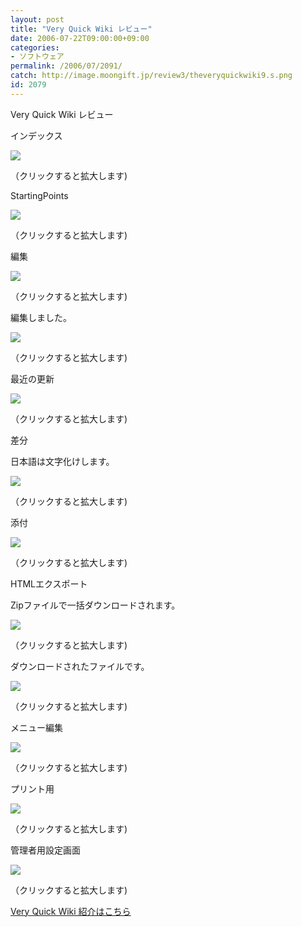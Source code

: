 ```yaml
---
layout: post
title: "Very Quick Wiki レビュー"
date: 2006-07-22T09:00:00+09:00
categories:
- ソフトウェア
permalink: /2006/07/2091/
catch: http://image.moongift.jp/review3/theveryquickwiki9.s.png
id: 2079
---
```

Very Quick Wiki レビュー  
<!--more-->

インデックス

  

[![](http://image.moongift.jp/review3/theveryquickwiki3.s.png)](http://image.moongift.jp/review3/theveryquickwiki3.png)  
  
（クリックすると拡大します)

  

StartingPoints

  

[![](http://image.moongift.jp/review3/theveryquickwiki4.s.png)](http://image.moongift.jp/review3/theveryquickwiki4.png)  
  
（クリックすると拡大します)

  

編集

  

[![](http://image.moongift.jp/review3/theveryquickwiki5.s.png)](http://image.moongift.jp/review3/theveryquickwiki5.png)  
  
（クリックすると拡大します)

  

編集しました。

  

[![](http://image.moongift.jp/review3/theveryquickwiki6.s.png)](http://image.moongift.jp/review3/theveryquickwiki6.png)  
  
（クリックすると拡大します)

  

最近の更新

  

[![](http://image.moongift.jp/review3/theveryquickwiki7.s.png)](http://image.moongift.jp/review3/theveryquickwiki7.png)  
  
（クリックすると拡大します)

  

差分

  

日本語は文字化けします。

  

[![](http://image.moongift.jp/review3/theveryquickwiki8.s.png)](http://image.moongift.jp/review3/theveryquickwiki8.png)  
  
（クリックすると拡大します)

  

添付

  

[![](http://image.moongift.jp/review3/theveryquickwiki9.s.png)](http://image.moongift.jp/review3/theveryquickwiki9.png)  
  
（クリックすると拡大します)

  

HTMLエクスポート

  

Zipファイルで一括ダウンロードされます。

  

[![](http://image.moongift.jp/review3/theveryquickwiki10.s.png)](http://image.moongift.jp/review3/theveryquickwiki10.png)  
  
（クリックすると拡大します)

  

ダウンロードされたファイルです。

  

[![](http://image.moongift.jp/review3/theveryquickwiki11.s.png)](http://image.moongift.jp/review3/theveryquickwiki11.png)  
  
（クリックすると拡大します)

  

メニュー編集

  

[![](http://image.moongift.jp/review3/theveryquickwiki12.s.png)](http://image.moongift.jp/review3/theveryquickwiki12.png)  
  
（クリックすると拡大します)

  

プリント用

  

[![](http://image.moongift.jp/review3/theveryquickwiki13.s.png)](http://image.moongift.jp/review3/theveryquickwiki13.png)  
  
（クリックすると拡大します)

  

管理者用設定画面

  

[![](http://image.moongift.jp/review3/theveryquickwiki14.s.png)](http://image.moongift.jp/review3/theveryquickwiki14.png)  
  
（クリックすると拡大します)

  

[Very Quick Wiki 紹介はこちら](http://oss.moongift.jp/intro/i-2090.html)

